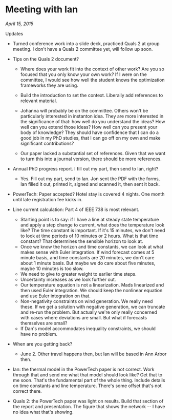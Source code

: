 # Meeting with Ian
_April 15, 2015_

Updates

* Turned conference work into a slide deck, practiced Quals 2 at group meeting. I don't have a Quals 2 committee yet, will follow up soon.

* Tips on the Quals 2 document?
	* Where does your work fit into the context of other work? Are you so focused that you only know your own work? If I were on the committee, I would see how well the student knows the optimization frameworks they are using.

	* Build the introduction to set the context. Liberally add references to relevant material.

	* Johanna will probably be on the committee. Others won't be particularly interested in instanton idea. They are more interested in the significance of that: how well do you understand the ideas? How well can you extend those ideas? How well can you present your body of knowledge? They should have confidence that I can do a good job in my PhD studies, that I can go off on my own and make significant contributions?

	* Our paper lacked a substantial set of references. Given that we want to turn this into a journal version, there should be more references.

* Annual PhD progress report. I fill out my part, then send to Ian, right?
	* Yes. Fill out my part, send to Ian. Jon sent the PDF with the forms, Ian filled it out, printed it, signed and scanned it, then sent it back.

* PowerTech: Paper accepted? Hotel stay is covered 4 nights. One month until late registration fee kicks in.

* Line current calculation: Part 4 of IEEE 738 is most relevant.
	* Starting point is to say: if I have a line at steady state temperature and apply a step change to current, what does the temperature look like? The time constant is important. If it's 15 minutes, we don't need to look at time periods of 10 minutes or 2 hours. What is that time constant? That determines the sensible horizon to look at.
	* Once we know the horizon and time constants, we can look at what makes sense with Euler integration. If wind forecast comes at 5 minute basis, and time constants are 20 minutes, we don't care about 1 minute basis. But maybe we do care about five minutes, maybe 10 minutes is too slow.
	* We need to give to greater weight to earlier time steps.
	* Uncertainty increases as we look further out.
	* Our temperature equation is not a linearization. Mads linearized and then used Euler integration. We should keep the nonlinear equation and use Euler integration on that.
	* Non-negativity constraints on wind generation. We really need these. If we get a solution with negative generation, we can truncate and re-run the problem. But actually we're only really concerned with cases where deviations are small. But what if forecasts themselves are small?
	* If Dan's model accommodates inequality constraints, we should have no problem.

* When are you getting back?
	* June 2. Other travel happens then, but Ian will be based in Ann Arbor then.

* Ian: the thermal model in the PowerTech paper is not correct. Work through that and send me what that model should look like? Get that to me soon. That's the fundamental part of the whole thing. Include details on time constants and line temperature. There's some offset that's not correct there.

* Quals 2: the PowerTech paper was light on results. Build that section of the report and presentation. The figure that shows the network -- I have no idea what that's showing.